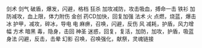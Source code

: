 剑术
剑气
破盾，爆发，闪避，格档
狂杀
加攻减防，攻击吸血，搏命一击
铁衫
加防减攻，血上限，体力附伤
金创
药CD加快，回复加强
法术
火
点燃，烧蓝，爆击
冰
护甲，减攻，碎冰，导电
电
麻痹，召唤，闪避，反伤
风
减耗，护盾，风力增幅
方术
暗黑
毒，隐身，击回
神圣
迷惑，回复，复活，加防，加攻，护盾，吸蓝
身法
闪避，反击，击晕
幻影
召唤，召唤强化，献祭，灵魂链接